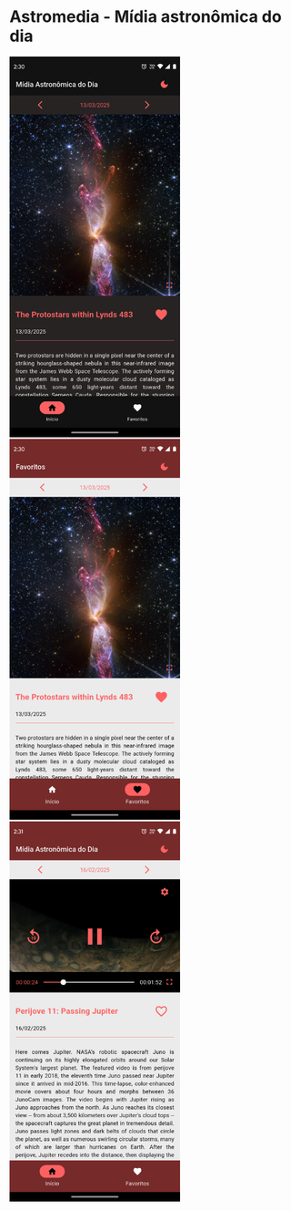 # Astromedia - Mídia astronômica do dia

<img src="https://github.com/alexandrofuchs/astromedia/blob/main/imgs/dark_theme.png" width="300"> <img src="https://github.com/alexandrofuchs/astromedia/blob/main/imgs/light_theme.png" width="300"> <img src="https://github.com/alexandrofuchs/astromedia/blob/main/imgs/video_player.png" width="300">
